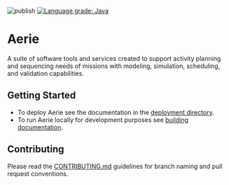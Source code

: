 ![publish](https://github.com/NASA-AMMOS/aerie/actions/workflows/publish.yml/badge.svg)
[![Language grade: Java](https://img.shields.io/lgtm/grade/java/g/NASA-AMMOS/aerie.svg?logo=lgtm&logoWidth=18)](https://lgtm.com/projects/g/NASA-AMMOS/aerie/context:java)

# Aerie

A suite of software tools and services created to support activity planning and sequencing needs of missions with modeling, simulation, scheduling, and validation capabilities.

## Getting Started

- To deploy Aerie see the documentation in the [deployment directory](./deployment).
- To run Aerie locally for development purposes see [building documentation](./docs/building.md).

## Contributing

Please read the [CONTRIBUTING.md](./CONTRIBUTING.md) guidelines for branch naming and pull request conventions.
